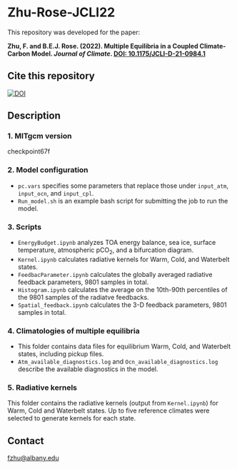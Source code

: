 # Zhu-Rose-JCLI22

This repository was developed for the paper:

**Zhu, F. and B.E.J. Rose. (2022). Multiple Equilibria in a Coupled Climate-Carbon Model. _Journal of Climate_. [DOI: 10.1175/JCLI-D-21-0984.1](https://doi.org/10.1175/JCLI-D-21-0984.1)**

## Cite this repository

[![DOI](https://zenodo.org/badge/DOI/10.5281/zenodo.7438273.svg)](https://doi.org/10.5281/zenodo.7438273)

## Description

### 1. MITgcm version

checkpoint67f

### 2. Model configuration

- `pc.vars` specifies some parameters that replace those under `input_atm`, `input_ocn`, and `input_cpl`.
- `Run_model.sh` is an example bash script for submitting the job to run the model.

### 3. Scripts

- `EnergyBudget.ipynb` analyzes TOA energy balance, sea ice, surface temperature, atmospheric pCO<sub>2</sub>, and a bifurcation diagram.
- `Kernel.ipynb` calculates radiative kernels for Warm, Cold, and Waterbelt states.
- `FeedbacParameter.ipynb` calculates the globally averaged radiative feedback parameters, 9801 samples in total.
- `Histogram.ipynb` calculates the average on the 10th-90th percentiles of the 9801 samples of the radiatve feedbacks.
- `Spatial_feedback.ipynb` calculates the 3-D feedback parameters, 9801 samples in total.

### 4. Climatologies of multiple equilibria

- This folder contains data files for equilibrium Warm, Cold, and Waterbelt states, including pickup files.
- `Atm_available_diagnostics.log` and `Ocn_available_diagnostics.log` describe the available diagnostics in the model.

### 5. Radiative kernels

This folder contains the radiative kernels (output from `Kernel.ipynb`) for Warm, Cold and Waterbelt states. Up to five reference climates were selected to generate kernels for each state.


## Contact
fzhu@albany.edu
